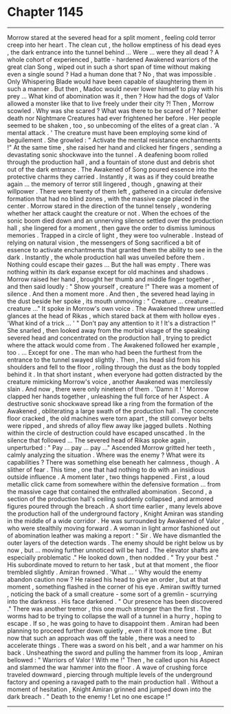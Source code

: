 
# Chapter 1145


---

Morrow stared at the severed head for a split moment , feeling cold terror creep into her heart . The clean cut , the hollow emptiness of his dead eyes , the dark entrance into the tunnel behind ...
Were ... were they all dead ? A whole cohort of experienced , battle - hardened Awakened warriors of the great clan Song , wiped out in such a short span of time without making even a single sound ? Had a human done that ? No , that was impossible . Only Whispering Blade would have been capable of slaughtering them in such a manner . But then , Madoc would never lower himself to play with his prey ...
What kind of abomination was it , then ? How had the dogs of Valor allowed a monster like that to live freely under their city ?!
Then , Morrow scowled . Why was she scared ? What was there to be scared of ? Neither death nor Nightmare Creatures had ever frightened her before . Her people seemed to be shaken , too , so unbecoming of the elites of a great clan .
'A mental attack . ' The creature must have been employing some kind of beguilement . She growled : " Activate the mental resistance enchantments !"
At the same time , she raised her hand and clicked her fingers , sending a devastating sonic shockwave into the tunnel . A deafening boom rolled through the production hall , and a fountain of stone dust and debris shot out of the dark entrance .
The Awakened of Song poured essence into the protective charms they carried . Instantly , it was as if they could breathe again ... the memory of terror still lingered , though , gnawing at their willpower . There were twenty of them left , gathered in a circular defensive formation that had no blind zones , with the massive cage placed in the center . Morrow stared in the direction of the tunnel tensely , wondering whether her attack caught the creature or not .
When the echoes of the sonic boom died down and an unnerving silence settled over the production hall , she lingered for a moment , then gave the order to dismiss luminous memories . Trapped in a circle of light , they were too vulnerable . Instead of relying on natural vision , the messengers of Song sacrificed a bit of essence to activate enchantments that granted them the ability to see in the dark . Instantly , the whole production hall was unveiled before them . Nothing could escape their gazes ...
But the hall was empty . There was nothing within its dark expanse except for old machines and shadows .
Morrow raised her hand , brought her thumb and middle finger together , and then said loudly : " Show yourself , creature !"
There was a moment of silence . And then a moment more . And then , the severed head laying in the dust beside her spoke , its mouth unmoving : " Creature ... creature ... creature ..."
It spoke in Morrow's own voice . The Awakened threw unsettled glances at the head of Rikas , which stared back at them with hollow eyes . 'What kind of a trick ... '
" Don't pay any attention to it ! It's a distraction !" She snarled , then looked away from the morbid visage of the speaking severed head and concentrated on the production hall , trying to predict where the attack would come from .
The Awakened followed her example , too . ... Except for one . The man who had been the furthest from the entrance to the tunnel swayed slightly . Then , his head slid from his shoulders and fell to the floor , rolling through the dust as the body toppled behind it . In that short instant , when everyone had gotten distracted by the creature mimicking Morrow's voice , another Awakened was mercilessly slain .
And now , there were only nineteen of them . 'Damn it ! ' Morrow clapped her hands together , unleashing the full force of her Aspect . A destructive sonic shockwave spread like a ring from the formation of the Awakened , obliterating a large swath of the production hall . The concrete floor cracked , the old machines were torn apart , the still conveyor belts were ripped , and shreds of alloy flew away like jagged bullets . Nothing within the circle of destruction could have escaped unscathed .
In the silence that followed ... The severed head of Rikas spoke again , unperturbed : " Pay ... pay ... pay ..."
Ascended Morrow gritted her teeth , calmly analyzing the situation . Where was the enemy ? What were its capabilities ? There was something else beneath her calmness , though . A slither of fear . This time , one that had nothing to do with an insidious outside influence .
A moment later , two things happened . First , a loud metallic click came from somewhere within the defensive formation ... from the massive cage that contained the enthralled abomination . Second , a section of the production hall's ceiling suddenly collapsed , and armored figures poured through the breach .
A short time earlier , many levels above the production hall of the underground factory , Knight Amiran was standing in the middle of a wide corridor . He was surrounded by Awakened of Valor , who were stealthily moving forward . A woman in light armor fashioned out of abomination leather was making a report :
" Sir . We have dismantled the outer layers of the detection wards . The enemy should be right below us by now , but ... moving further unnoticed will be hard . The elevator shafts are especially problematic ."
He looked down , then nodded . " Try your best ." His subordinate moved to return to her task , but at that moment , the floor trembled slightly . Amiran frowned . 'What ... ' Why would the enemy abandon caution now ?
He raised his head to give an order , but at that moment , something flashed in the corner of his eye . Amiran swiftly turned , noticing the back of a small creature - some sort of a gremlin - scurrying into the darkness . His face darkened . " Our presence has been discovered ."
There was another tremor , this one much stronger than the first . The worms had to be trying to collapse the wall of a tunnel in a hurry , hoping to escape . If so , he was going to have to disappoint them . Amiran had been planning to proceed further down quietly , even if it took more time . But now that such an approach was off the table , there was a need to accelerate things .
There was a sword on his belt , and a war hammer on his back . Unsheathing the sword and pulling the hammer from its loop , Amiran bellowed : " Warriors of Valor ! With me !" Then , he called upon his Aspect and slammed the war hammer into the floor . A wave of crushing force traveled downward , piercing through multiple levels of the underground factory and opening a ravaged path to the main production hall .
Without a moment of hesitation , Knight Amiran grinned and jumped down into the dark breach . " Death to the enemy ! Let no one escape !"

---

